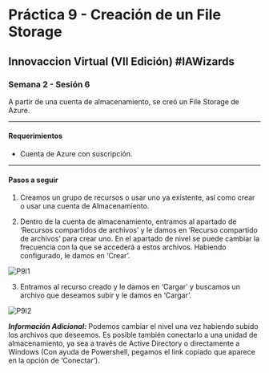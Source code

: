 # Práctica 9 - Creación de un File Storage

## Innovaccion Virtual (VII Edición) #IAWizards

### Semana 2 - Sesión 6

A partir de una cuenta de almacenamiento, se creó un File Storage de Azure.

----------------------------------------------------------------

#### Requerimientos
- Cuenta de Azure con suscripción.

----------------------------------------------------------------

#### Pasos a seguir

1. Creamos un grupo de recursos o usar uno ya existente, así como crear o usar una cuenta de Almacenamiento.

2. Dentro de la cuenta de almacenamiento, entramos al apartado de ‘Recursos compartidos de archivos’ y le damos en ‘Recurso compartido de archivos’ para crear uno. En el apartado de nivel se puede cambiar la frecuencia con la que se accederá a estos archivos. Habiendo configurado, le damos en ‘Crear’.

![P9I1](https://github.com/AlbertoSF99/Practica-9/blob/main/Images/Sesi%C3%B3n%206%20-%20P9%2001.PNG)

3. Entramos al recurso creado y le damos en ‘Cargar’ y buscamos un archivo que deseamos subir y le damos en ‘Cargar’.

![P9I2](https://github.com/AlbertoSF99/Practica-9/blob/main/Images/Sesi%C3%B3n%206%20-%20P9%2002.PNG)

***Información Adicional:*** Podemos cambiar el nivel una vez habiendo subido los archivos que deseemos. Es posible también conectarlo a una unidad de almacenamiento, ya sea a través de Active Directory o directamente a Windows (Con ayuda de Powershell, pegamos el link copiado que aparece en la opción de ‘Conectar’).
